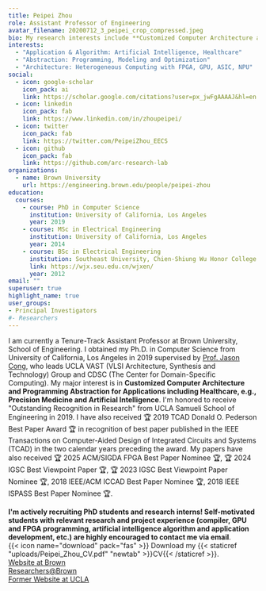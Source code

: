 ```yaml
---
title: Peipei Zhou
role: Assistant Professor of Engineering
avatar_filename: 20200712_3_peipei_crop_compressed.jpeg
bio: My research interests include **Customized Computer Architecture and Programming Abstraction for Health & AI Applications** 
interests:
  - "Application & Algorithm: Artificial Intelligence, Healthcare"
  - "Abstraction: Programming, Modeling and Optimization"
  - "Architecture: Heterogeneous Computing with FPGA, GPU, ASIC, NPU"
social:
  - icon: google-scholar
    icon_pack: ai
    link: https://scholar.google.com/citations?user=px_jwFgAAAAJ&hl=en
  - icon: linkedin
    icon_pack: fab
    link: https://www.linkedin.com/in/zhoupeipei/
  - icon: twitter
    icon_pack: fab
    link: https://twitter.com/PeipeiZhou_EECS
  - icon: github
    icon_pack: fab
    link: https://github.com/arc-research-lab 
organizations:
  - name: Brown University
    url: https://engineering.brown.edu/people/peipei-zhou 
education:
  courses:
    - course: PhD in Computer Science
      institution: University of California, Los Angeles
      year: 2019
    - course: MSc in Electrical Engineering
      institution: University of California, Los Angeles
      year: 2014
    - course: BSc in Electrical Engineering
      institution: Southeast University, Chien-Shiung Wu Honor College
      link: https://wjx.seu.edu.cn/wjxen/
      year: 2012
email: ""
superuser: true
highlight_name: true
user_groups:
- Principal Investigators
#- Researchers
---
```

I am currently a Tenure-Track Assistant Professor at Brown University, School of Engineering. I obtained my Ph.D. in Computer Science from University of California, Los Angeles in 2019 supervised by [Prof. Jason Cong](https://scholar.google.com/citations?user=UVGe0gQAAAAJ&hl=en), who leads UCLA VAST (VLSI Architecture, Synthesis and Technology) Group and CDSC (The Center for Domain-Specific Computing).
My major interest is in **Customized Computer Architecture and Programming Abstraction for Applications including Healthcare, e.g., Precision Medicine and Artificial Intelligence**.
I'm honored to receive "Outstanding Recognition in Research" from UCLA Samueli School of Engineering in 2019. I have also received :trophy: 2019 TCAD Donald O. Pederson Best Paper Award :trophy: in recognition of best paper published in the IEEE Transactions on Computer-Aided Design of Integrated Circuits and Systems (TCAD) in the two calendar years preceding the award. My papers have also received :trophy: 2025 ACM/SIGDA FPGA Best Paper Nominee :trophy:, :trophy: 2024 IGSC Best Viewpoint Paper :trophy:, :trophy: 2023 IGSC Best Viewpoint Paper Nominee :trophy:, 2018 IEEE/ACM ICCAD Best Paper Nominee :trophy:, 2018 IEEE ISPASS Best Paper Nominee :trophy:.

**I'm actively recruiting PhD students and research interns! Self-motivated students with relevant research and project experience (compiler, GPU and FPGA programming, artificial intelligence algorithm and application development, etc.) are highly encouraged to contact me via email**.
\
{{< icon name="download" pack="fas" >}} Download my {{< staticref "uploads/Peipei_Zhou_CV.pdf" "newtab" >}}CV{{< /staticref >}}.
\
[Website at Brown](https://engineering.brown.edu/people/peipei-zhou)
\
[Researchers@Brown](https://vivo.brown.edu/display/pzhou21)
\
[Former Website at UCLA](https://vast.cs.ucla.edu/people/alumni/peipei-zhou)
